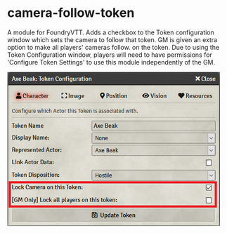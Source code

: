 # camera-follow-token
A module for FoundryVTT. Adds a checkbox to the Token configuration window which sets the camera to follow that token. GM is given an extra option to make all players' cameras follow. on the token. 
Due to using the Token Configuration window, players will need to have permissions for 'Configure Token Settings' to use this module independently of the GM. 

![](screenshot.png)
